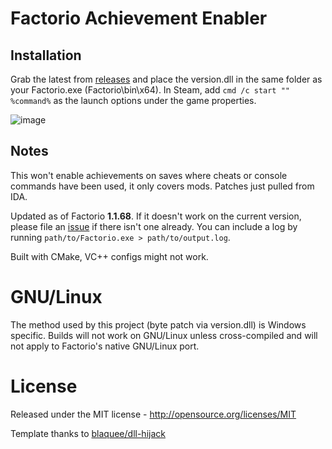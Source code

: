 # Factorio Achievement Enabler

## Installation
Grab the latest from [releases](/../../releases) and place the version.dll in the same folder as your Factorio.exe (Factorio\bin\x64). In Steam, add `cmd /c start "" %command%` as the launch options under the game properties.

![image](https://user-images.githubusercontent.com/65210810/190045080-6ef99754-1c7c-4064-b51e-8cefe155660e.png)

## Notes
This won't enable achievements on saves where cheats or console commands have been used, it only covers mods. Patches just pulled from IDA.

Updated as of Factorio **1.1.68**. If it doesn't work on the current version, please file an [issue](/../../issues/new) if there isn't one already.
You can include a log by running `path/to/Factorio.exe > path/to/output.log`.

Built with CMake, VC++ configs might not work.

# GNU/Linux
The method used by this project (byte patch via version.dll) is Windows specific. Builds will not work on GNU/Linux unless cross-compiled and will not apply to Factorio's native GNU/Linux port.

# License

Released under the MIT license - http://opensource.org/licenses/MIT

Template thanks to [blaquee/dll-hijack](/../../../../../blaquee/dll-hijack)
